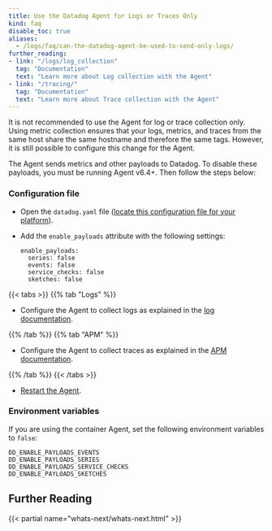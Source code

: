 ```yaml
---
title: Use the Datadog Agent for Logs or Traces Only
kind: faq
disable_toc: true
aliases:
  - /logs/faq/can-the-datadog-agent-be-used-to-send-only-logs/
further_reading:
- link: "/logs/log_collection"
  tag: "Documentation"
  text: "Learn more about Log collection with the Agent"
- link: "/tracing/"
  tag: "Documentation"
  text: "Learn more about Trace collection with the Agent"
---
```



It is not recommended to use the Agent for log or trace collection only. Using metric collection ensures that your logs, metrics, and traces from the same host share the same hostname and therefore the same tags. However, it is still possible to configure this change for the Agent.

The Agent sends metrics and other payloads to Datadog. To disable these payloads, you must be running Agent v6.4+. Then follow the steps below:

### Configuration file

* Open the `datadog.yaml` file ([locate this configuration file for your platform][1]).
* Add the `enable_payloads` attribute with the following settings:

    ```
    enable_payloads:
      series: false
      events: false
      service_checks: false
      sketches: false
    ```

{{< tabs >}}
{{% tab "Logs" %}}

* Configure the Agent to collect logs as explained in the [log documentation][1].

[1]: /logs/log_collection
{{% /tab %}}
{{% tab "APM" %}}

* Configure the Agent to collect traces as explained in the [APM documentation][1].

[1]: /agent/apm/#agent-configuration
{{% /tab %}}
{{< /tabs >}}

* [Restart the Agent][2].

### Environment variables

If you are using the container Agent, set the following environment variables to `false`:

```
DD_ENABLE_PAYLOADS_EVENTS
DD_ENABLE_PAYLOADS_SERIES
DD_ENABLE_PAYLOADS_SERVICE_CHECKS
DD_ENABLE_PAYLOADS_SKETCHES
```

## Further Reading

{{< partial name="whats-next/whats-next.html" >}}

[1]: /agent/guide/agent-configuration-files/?tab=agentv6
[2]: /agent/guide/agent-commands/#restart-the-agent
